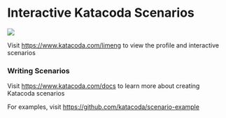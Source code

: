 # Interactive Katacoda Scenarios

[![](http://shields.katacoda.com/katacoda/limeng/count.svg)](https://www.katacoda.com/limeng "Get your profile on Katacoda.com")

Visit https://www.katacoda.com/limeng to view the profile and interactive scenarios

### Writing Scenarios
Visit https://www.katacoda.com/docs to learn more about creating Katacoda scenarios

For examples, visit https://github.com/katacoda/scenario-example
